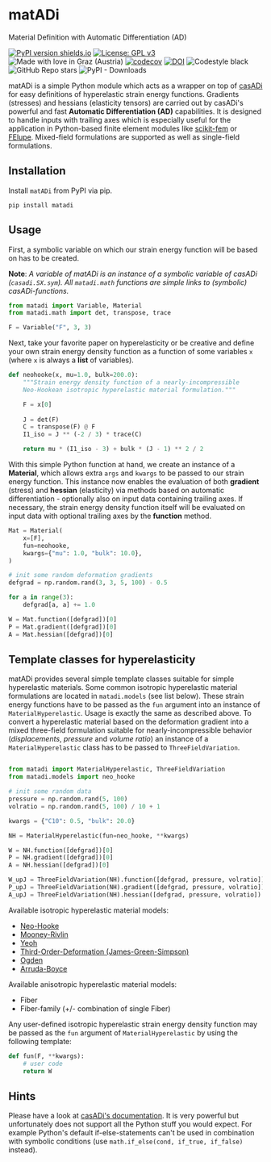 # matADi
Material Definition with Automatic Differentiation (AD)

[![PyPI version shields.io](https://img.shields.io/pypi/v/matadi.svg)](https://pypi.python.org/pypi/matadi/) [![License: GPL v3](https://img.shields.io/badge/License-GPLv3-blue.svg)](https://www.gnu.org/licenses/gpl-3.0) ![Made with love in Graz (Austria)](https://img.shields.io/badge/Made%20with%20%E2%9D%A4%EF%B8%8F%20in-Graz%20(Austria)-0c674a) [![codecov](https://codecov.io/gh/adtzlr/matadi/branch/main/graph/badge.svg?token=2EY2U4ZL35)](https://codecov.io/gh/adtzlr/matadi) [![DOI](https://zenodo.org/badge/408564756.svg)](https://zenodo.org/badge/latestdoi/408564756) ![Codestyle black](https://img.shields.io/badge/code%20style-black-black) ![GitHub Repo stars](https://img.shields.io/github/stars/adtzlr/matadi?logo=github) ![PyPI - Downloads](https://img.shields.io/pypi/dm/matadi)

matADi is a simple Python module which acts as a wrapper on top of [casADi](https://web.casadi.org/) for easy definitions of hyperelastic strain energy functions. Gradients (stresses) and hessians (elasticity tensors) are carried out by casADi's powerful and fast **Automatic Differentiation (AD)** capabilities. It is designed to handle inputs with trailing axes which is especially useful for the application in Python-based finite element modules like [scikit-fem](https://scikit-fem.readthedocs.io/en/latest/) or [FElupe](https://adtzlr.github.io/felupe/). Mixed-field formulations are supported as well as single-field formulations.

## Installation
Install `matADi` from PyPI via pip.

```shell
pip install matadi
```

## Usage
First, a symbolic variable on which our strain energy function will be based on has to be created.

**Note**: *A variable of matADi is an instance of a symbolic variable of casADi (`casadi.SX.sym`). All `matadi.math` functions are simple links to (symbolic) casADi-functions.*

```python
from matadi import Variable, Material
from matadi.math import det, transpose, trace

F = Variable("F", 3, 3)
```

Next, take your favorite paper on hyperelasticity or be creative and define your own strain energy density function as a function of some variables `x` (where `x` is always a **list** of variables).

```python
def neohooke(x, mu=1.0, bulk=200.0):
    """Strain energy density function of a nearly-incompressible 
    Neo-Hookean isotropic hyperelastic material formulation."""

    F = x[0]
    
    J = det(F)
    C = transpose(F) @ F
    I1_iso = J ** (-2 / 3) * trace(C)

    return mu * (I1_iso - 3) + bulk * (J - 1) ** 2 / 2
```

With this simple Python function at hand, we create an instance of a **Material**, which allows extra `args` and `kwargs` to be passed to our strain energy function. This instance now enables the evaluation of both **gradient** (stress) and **hessian** (elasticity) via methods based on automatic differentiation - optionally also on input data containing trailing axes. If necessary, the strain energy density function itself will be evaluated on input data with optional trailing axes by the **function** method.

```python
Mat = Material(
    x=[F],
    fun=neohooke,
    kwargs={"mu": 1.0, "bulk": 10.0},
)

# init some random deformation gradients
defgrad = np.random.rand(3, 3, 5, 100) - 0.5

for a in range(3):
    defgrad[a, a] += 1.0

W = Mat.function([defgrad])[0]
P = Mat.gradient([defgrad])[0]
A = Mat.hessian([defgrad])[0]
```

## Template classes for hyperelasticity
matADi provides several simple template classes suitable for simple hyperelastic materials. Some common isotropic hyperelastic material formulations are located in `matadi.models` (see list below). These strain energy functions have to be passed as the `fun` argument into an instance of `MaterialHyperelastic`. Usage is exactly the same as described above. To convert a hyperelastic material based on the deformation gradient into a mixed three-field formulation suitable for nearly-incompressible behavior (*displacements*, *pressure* and *volume ratio*) an instance of a `MaterialHyperelastic` class has to be passed to `ThreeFieldVariation`.

```python

from matadi import MaterialHyperelastic, ThreeFieldVariation
from matadi.models import neo_hooke

# init some random data
pressure = np.random.rand(5, 100)
volratio = np.random.rand(5, 100) / 10 + 1

kwargs = {"C10": 0.5, "bulk": 20.0}

NH = MaterialHyperelastic(fun=neo_hooke, **kwargs)

W = NH.function([defgrad])[0]
P = NH.gradient([defgrad])[0]
A = NH.hessian([defgrad])[0]

W_upJ = ThreeFieldVariation(NH).function([defgrad, pressure, volratio])
P_upJ = ThreeFieldVariation(NH).gradient([defgrad, pressure, volratio])
A_upJ = ThreeFieldVariation(NH).hessian([defgrad, pressure, volratio])
```

Available isotropic hyperelastic material models:
- [Neo-Hooke](https://en.wikipedia.org/wiki/Neo-Hookean_solid)
- [Mooney-Rivlin](https://en.wikipedia.org/wiki/Mooney%E2%80%93Rivlin_solid)
- [Yeoh](https://en.wikipedia.org/wiki/Yeoh_(hyperelastic_model))
- [Third-Order-Deformation (James-Green-Simpson)](https://onlinelibrary.wiley.com/doi/abs/10.1002/app.1975.070190723)
- [Ogden](https://en.wikipedia.org/wiki/Ogden_(hyperelastic_model))
- [Arruda-Boyce](https://en.wikipedia.org/wiki/Arruda%E2%80%93Boyce_model)

Available anisotropic hyperelastic material models:
- Fiber
- Fiber-family (+/- combination of single Fiber)

Any user-defined isotropic hyperelastic strain energy density function may be passed as the `fun` argument of `MaterialHyperelastic` by using the following template:

```python
def fun(F, **kwargs):
    # user code
    return W
```

## Hints
Please have a look at [casADi's documentation](https://web.casadi.org/). It is very powerful but unfortunately does not support all the Python stuff you would expect. For example Python's default if-else-statements can't be used in combination with symbolic conditions (use `math.if_else(cond, if_true, if_false)` instead).